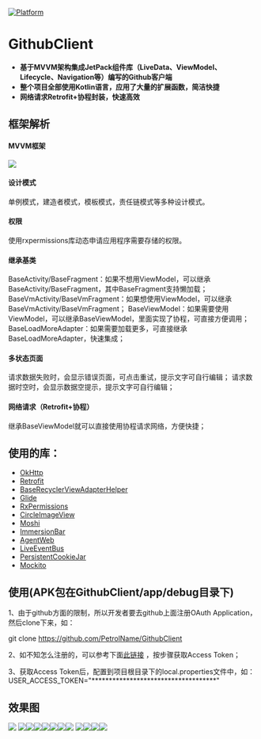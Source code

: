[![Platform][1]][2]

[1]:https://img.shields.io/badge/platform-Android-blue.svg  
[2]:https://github.com/hegaojian/JetpackMvvm

# GithubClient
- **基于MVVM架构集成JetPack组件库（LiveData、ViewModel、Lifecycle、Navigation等）编写的Github客户端**
- **整个项目全部使用Kotlin语言，应用了大量的扩展函数，简洁快捷**
- **网络请求Retrofit+协程封装，快速高效**  

## 框架解析

#### MVVM框架
![](https://upload-images.jianshu.io/upload_images/18796234-2995d1670b257a64.png?imageMogr2/auto-orient/strip|imageView2/2/w/621/format/webp)

#### 设计模式
单例模式，建造者模式，模板模式，责任链模式等多种设计模式。

#### 权限
使用rxpermissions库动态申请应用程序需要存储的权限。

#### 继承基类
BaseActivity/BaseFragment：如果不想用ViewModel，可以继承BaseActivity/BaseFragment，其中BaseFragment支持懒加载；
BaseVmActivity/BaseVmFragment：如果想使用ViewModel，可以继承BaseVmActivity/BaseVmFragment；
BaseViewModel：如果需要使用ViewModel，可以继承BaseViewModel，里面实现了协程，可直接方便调用；
BaseLoadMoreAdapter：如果需要加载更多，可直接继承BaseLoadMoreAdapter，快速集成；

#### 多状态页面
请求数据失败时，会显示错误页面，可点击重试，提示文字可自行编辑；
请求数据时空时，会显示数据空提示，提示文字可自行编辑；

#### 网络请求（Retrofit+协程）
继承BaseViewModel就可以直接使用协程请求网络，方便快捷；

## 使用的库：
- [OkHttp](https://github.com/square/okhttp)
- [Retrofit](https://github.com/square/retrofit)
- [BaseRecyclerViewAdapterHelper](https://github.com/CymChad/BaseRecyclerViewAdapterHelper)
- [Glide](https://github.com/bumptech/glide)
- [RxPermissions](https://github.com/tbruyelle/RxPermissions)
- [CircleImageView](https://github.com/hdodenhof/CircleImageView)
- [Moshi](https://github.com/square/moshi)
- [ImmersionBar](https://github.com/gyf-dev/ImmersionBar)
- [AgentWeb](https://github.com/Justson/AgentWeb)
- [LiveEventBus](https://github.com/JeremyLiao/LiveEventBus)
- [PersistentCookieJar](https://github.com/franmontiel/PersistentCookieJar)
- [Mockito](https://site.mockito.org/)

## 使用(APK包在GithubClient/app/debug目录下)
1、由于github方面的限制，所以开发者要去github上面注册OAuth Application，然后clone下来，如：

git clone https://github.com/PetrolName/GithubClient

2、如不知怎么注册的，可以参考下面[此链接](https://docs.github.com/cn/authentication/keeping-your-account-and-data-secure/creating-a-personal-access-token) ，按步骤获取Access Token；

3、获取Access Token后，配置到项目根目录下的local.properties文件中，如：
USER_ACCESS_TOKEN="************************************"

## 效果图
![](https://upload-images.jianshu.io/upload_images/18796234-bda679a513b2cba7.jpg?imageMogr2/auto-orient/strip|imageView2/2/w/401/format/webp) ![](https://upload-images.jianshu.io/upload_images/18796234-4631fc0866b76627.jpg?imageMogr2/auto-orient/strip|imageView2/2/w/402/format/webp)![](https://upload-images.jianshu.io/upload_images/18796234-305e41833fcbd41a.jpg?imageMogr2/auto-orient/strip|imageView2/2/w/400/format/webp)![](https://upload-images.jianshu.io/upload_images/18796234-0fd03ec8c3681458.jpg?imageMogr2/auto-orient/strip|imageView2/2/w/401/format/webp)![](https://upload-images.jianshu.io/upload_images/18796234-adc43a2afd5e885f.jpg?imageMogr2/auto-orient/strip|imageView2/2/w/399/format/webp)![](https://upload-images.jianshu.io/upload_images/18796234-c4578f28e750b125.jpg?imageMogr2/auto-orient/strip|imageView2/2/w/402/format/webp)![](https://upload-images.jianshu.io/upload_images/18796234-206010c5d9392fd0.jpg?imageMogr2/auto-orient/strip|imageView2/2/w/402/format/webp)![](https://upload-images.jianshu.io/upload_images/18796234-4862b458e8c4ec8a.jpg?imageMogr2/auto-orient/strip|imageView2/2/w/404/format/webp)
![](https://upload-images.jianshu.io/upload_images/18796234-ffcaf94c26b3bb02.jpg?imageMogr2/auto-orient/strip|imageView2/2/w/400/format/webp)![](https://upload-images.jianshu.io/upload_images/18796234-3a5ed6854948ee8c.jpg?imageMogr2/auto-orient/strip|imageView2/2/w/403/format/webp)![](https://upload-images.jianshu.io/upload_images/18796234-130c3283fd69b886.jpg?imageMogr2/auto-orient/strip|imageView2/2/w/402/format/webp)![](https://upload-images.jianshu.io/upload_images/18796234-e6f171223d7a993e.jpg?imageMogr2/auto-orient/strip|imageView2/2/w/402/format/webp)

